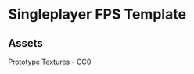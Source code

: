 # Singleplayer FPS Template

## Assets
[Prototype Textures - CC0](https://kenney-assets.itch.io/prototype-textures)

